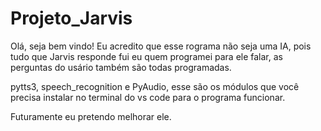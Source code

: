 # Projeto_Jarvis
 Olá, seja bem vindo! Eu acredito que esse rograma não seja uma IA, pois tudo que Jarvis responde fui eu quem programei para ele falar, as perguntas do usário também são todas programadas.
 
 pytts3, speech_recognition e PyAudio, esse são os módulos que você precisa instalar no terminal do vs code para o programa funcionar.

 Futuramente eu pretendo melhorar ele.